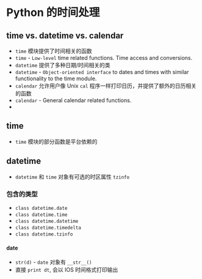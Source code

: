 # Python 的时间处理

## time vs. datetime vs. calendar

- `time` 模块提供了时间相关的函数
- `time` - `Low-level` time related functions. Time access and conversions.
- `datetime` 提供了多种日期/时间相关的类
- `datetime` - `Object-oriented interface` to dates and times with similar functionality to the time module.
- `calendar` 允许用户像 Unix `cal` 程序一样打印日历，并提供了额外的日历相关的函数
- `calendar` - General calendar related functions.
-   

## time

- `time` 模块的部分函数是平台依赖的

## datetime

- `datetime` 和 `time` 对象有可选的时区属性 `tzinfo`

### 包含的类型

- `class datetime.date`
- `class datetime.time`
- `class datetime.datetime`
- `class datetime.timedelta`
- `class datetime.tzinfo`

#### date

- `str(d)` - `date` 对象有 `__str__()`
- 直接 `print dt`, 会以 IOS 时间格式打印输出
